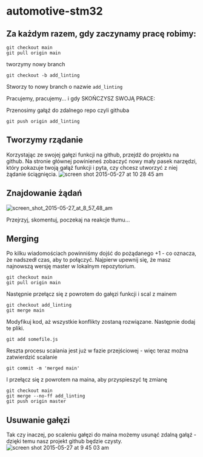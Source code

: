 # automotive-stm32
## Za każdym razem, gdy zaczynamy pracę robimy:
```
git checkout main
git pull origin main
```
tworzymy nowy branch
```
git checkout -b add_linting
```
Stworzy to nowy branch o nazwie `add_linting`

Pracujemy, pracujemy... i gdy SKOŃCZYSZ SWOJĄ PRACE:

Przenosimy gałąź do zdalnego repo czyli githuba
```
git push origin add_linting
```
## Tworzymy rządanie
Korzystając ze swojej gałęzi funkcji na github, przejdź do projektu na github. Na stronie głównej powinieneś zobaczyć nowy mały pasek narzędzi, który pokazuje twoją gałąź funkcji i pyta, czy chcesz utworzyć z niej żądanie ściągnięcia.
![screen shot 2015-05-27 at 10 28 45 am](https://cloud.githubusercontent.com/assets/9369/7843160/ae17dcf2-045c-11e5-9f12-db8f4b197137.png)

## Znajdowanie żądań
![screen_shot_2015-05-27_at_8_57_48_am](https://cloud.githubusercontent.com/assets/9369/7841032/f1f4e220-044e-11e5-9f6e-c6aa19430457.png)

Przejrzyj, skomentuj, poczekaj na reakcje tłumu...

## Merging
Po kilku wiadomościach powinniśmy dojść do pożądanego +1 - co oznacza, że nadszedł czas, aby to połączyć.
Najpierw upewnij się, że masz najnowszą wersję master w lokalnym repozytorium.
```
git checkout main
git pull origin main
```
Następnie przełącz się z powrotem do gałęzi funkcji i scal z mainem
```
git checkout add_linting
git merge main
```
Modyfikuj kod, aż wszystkie konflikty zostaną rozwiązane. Następnie dodaj te pliki.
```
git add somefile.js
```
Reszta procesu scalania jest już w fazie przejściowej - więc teraz można zatwierdzić scalanie
```
git commit -m 'merged main'
```
I przełącz się z powrotem na maina, aby przyspieszyć tę zmianę
```
git checkout main
git merge --no-ff add_linting
git push origin master
```
## Usuwanie gałęzi
Tak czy inaczej, po scaleniu gałęzi do maina możemy usunąć zdalną gałąź - dzięki temu nasz projekt github będzie czysty.
![screen shot 2015-05-27 at 9 45 03 am](https://cloud.githubusercontent.com/assets/9369/7841987/339751e4-0455-11e5-8e5f-d2f0f3c4f3f9.png)

